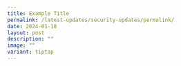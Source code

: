 ```yaml
---
title: Example Title
permalink: /latest-updates/security-updates/permalink/
date: 2024-01-18
layout: post
description: ""
image: ""
variant: tiptap
---
```

<p></p>